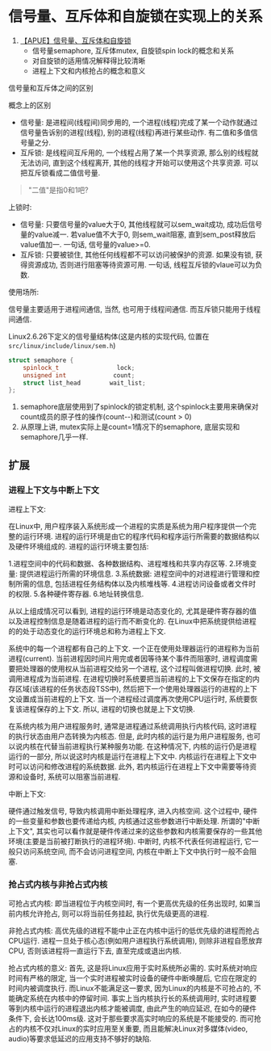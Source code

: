 # 信号量、互斥体和自旋锁在实现上的关系

1. [【APUE】信号量、互斥体和自旋锁](https://www.cnblogs.com/ljygoodgoodstudydaydayup/p/3885357.html)
    - 信号量semaphore, 互斥体mutex, 自旋锁spin lock的概念和关系
    - 对自旋锁的适用情况解释得比较清晰
    - 进程上下文和内核抢占的概念和意义

信号量和互斥体之间的区别

概念上的区别

- 信号量: 是进程间(线程间)同步用的, 一个进程(线程)完成了某一个动作就通过信号量告诉别的进程(线程), 别的进程(线程)再进行某些动作. 
有二值和多值信号量之分. 
- 互斥锁: 是线程间互斥用的, 一个线程占用了某一个共享资源, 那么别的线程就无法访问, 直到这个线程离开, 其他的线程才开始可以使用这个共享资源. 可以把互斥锁看成二值信号量. 

> "二值"是指0和1吧?

上锁时: 

- 信号量: 只要信号量的value大于0, 其他线程就可以sem_wait成功, 成功后信号量的value减一. 若value值不大于0, 则sem_wait阻塞, 直到sem_post释放后value值加一. 一句话, 信号量的value>=0. 
- 互斥锁: 只要被锁住, 其他任何线程都不可以访问被保护的资源. 如果没有锁, 获得资源成功, 否则进行阻塞等待资源可用. 一句话, 线程互斥锁的vlaue可以为负数. 

使用场所: 

信号量主要适用于进程间通信, 当然, 也可用于线程间通信. 而互斥锁只能用于线程间通信. 

Linux2.6.26下定义的信号量结构体(这是内核的实现代码, 位置在`src/linux/include/linux/sem.h`)

```c++
struct semaphore {
    spinlock_t                lock;
    unsigned int             count;
    struct list_head        wait_list;
};
```

1. semaphore底层使用到了spinlock的锁定机制, 这个spinlock主要用来确保对count成员的原子性的操作(count--)和测试(count > 0)
2. 从原理上讲, mutex实际上是count=1情况下的semaphore, 底层实现和semaphore几乎一样. 

## 扩展

### 进程上下文与中断上下文

进程上下文: 

在Linux中, 用户程序装入系统形成一个进程的实质是系统为用户程序提供一个完整的运行环境. 进程的运行环境是由它的程序代码和程序运行所需要的数据结构以及硬件环境组成的. 进程的运行环境主要包括: 

1.进程空间中的代码和数据、各种数据结构、进程堆栈和共享内存区等. 
2.环境变量: 提供进程运行所需的环境信息. 
3.系统数据: 进程空间中的对进程进行管理和控制所需的信息, 包括进程任务结构体以及内核堆栈等. 
4.进程访问设备或者文件时的权限. 
5.各种硬件寄存器. 
6.地址转换信息. 

从以上组成情况可以看到, 进程的运行环境是动态变化的, 尤其是硬件寄存器的值以及进程控制信息是随着进程的运行而不断变化的. 在Linux中把系统提供给进程的的处于动态变化的运行环境总和称为进程上下文. 

系统中的每一个进程都有自己的上下文. 一个正在使用处理器运行的进程称为当前进程(current). 当前进程因时间片用完或者因等待某个事件而阻塞时, 进程调度需要把处理器的使用权从当前进程交给另一个进程, 这个过程叫做进程切换. 此时, 被调用进程成为当前进程. 在进程切换时系统要把当前进程的上下文保存在指定的内存区域(该进程的任务状态段TSS中), 然后把下一个使用处理器运行的进程的上下文设置成当前进程的上下文. 当一个进程经过调度再次使用CPU运行时, 系统要恢复该进程保存的上下文. 所以, 进程的切换也就是上下文切换. 

在系统内核为用户进程服务时, 通常是进程通过系统调用执行内核代码, 这时进程的执行状态由用户态转换为内核态. 但是, 此时内核的运行是为用户进程服务, 也可以说内核在代替当前进程执行某种服务功能. 在这种情况下, 内核的运行仍是进程运行的一部分, 所以说这时内核是运行在进程上下文中. 内核运行在进程上下文中时可以访问和修改进程的系统数据. 此外, 若内核运行在进程上下文中需要等待资源和设备时, 系统可以阻塞当前进程.

中断上下文: 

硬件通过触发信号, 导致内核调用中断处理程序, 进入内核空间. 这个过程中, 硬件的一些变量和参数也要传递给内核, 内核通过这些参数进行中断处理. 所谓的"中断上下文", 其实也可以看作就是硬件传递过来的这些参数和内核需要保存的一些其他环境(主要是当前被打断执行的进程环境). 中断时, 内核不代表任何进程运行, 它一般只访问系统空间, 而不会访问进程空间, 内核在中断上下文中执行时一般不会阻塞.

### 抢占式内核与非抢占式内核

可抢占式内核: 即当进程位于内核空间时, 有一个更高优先级的任务出现时, 如果当前内核允许抢占, 则可以将当前任务挂起, 执行优先级更高的进程. 

非抢占式内核: 高优先级的进程不能中止正在内核中运行的低优先级的进程而抢占CPU运行. 进程一旦处于核心态(例如用户进程执行系统调用), 则除非进程自愿放弃CPU, 否则该进程将一直运行下去, 直至完成或退出内核.

抢占式内核的意义: 首先, 这是将Linux应用于实时系统所必需的. 实时系统对响应时间有严格的限定, 当一个实时进程被实时设备的硬件中断唤醒后, 它应在限定的时间内被调度执行. 而Linux不能满足这一要求, 因为Linux的内核是不可抢占的, 不能确定系统在内核中的停留时间. 事实上当内核执行长的系统调用时, 实时进程要等到内核中运行的进程退出内核才能被调度, 由此产生的响应延迟, 在如今的硬件条件下, 会长达100ms级. 这对于那些要求高实时响应的系统是不能接受的. 而可抢占的内核不仅对Linux的实时应用至关重要, 而且能解决Linux对多媒体(video, audio)等要求低延迟的应用支持不够好的缺陷. 
